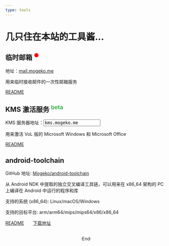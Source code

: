 ```yaml
---
type: tools
---
```

# 几只住在本站的工具酱...

<!-- #39b54a -->
## 临时邮箱 <sup style="color:red" >●</sup>

地址：[mail.mogeko.me](http://mail.mogeko.me)

用来临时接收邮件的一次性邮箱服务

[README](https://mogeko.github.io/2019/047/)

## KMS 激活服务 <sup style="color:#39b54a" >beta</sup>

KMS 服务器地址：<input type="text" name="url" value="kms.mogeko.me" style="font-family: 'Fira Code', Consolas, Monaco, Menlo, Consolas, monospace;" >

用来激活 VoL 版的 Microsoft Windows 和 Microsoft Office

[README](https://mogeko.github.io/2019/054/)

## android-toolchain

<!-- <img alt="Build Status" src="https://travis-ci.org/Mogeko/android-toolchain.svg?branch=master" style="float: left"><br> -->

GitHub 地址: [Mogeko/android-toolchain](https://github.com/Mogeko/android-toolchain)

从 Android NDK 中提取的独立交叉编译工具链，可以用来在 x86_64 架构的 PC 上编译在 Android 中运行的程序和库

支持的系统 (x86_64): Linux/macOS/Windows

支持的目标平台: arm/arm64/mips/mips64/x86/x86_64

[README](https://github.com/Mogeko/android-toolchain/blob/master/README.md)&emsp;&emsp;[下载地址](https://github.com/Mogeko/android-toolchain/releases/latest)

<br>

<center>  ·End·  </center>
